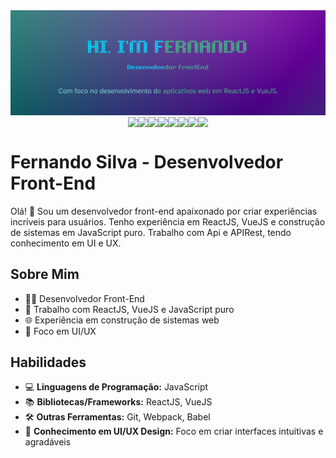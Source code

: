 <img src="https://raw.githubusercontent.com/fernandosilvajesus/fernandosilvajesus/main/Fernando%20Silva.png" />
<div style="display: flex; justify-content: center; align-items: center; width: 100%;">
<img src="https://img.shields.io/badge/React-20232A?style=for-the-badge&logo=react&logoColor=61DAFB" />
<img src="https://img.shields.io/badge/Vue%20js-35495E?style=for-the-badge&logo=vuedotjs&logoColor=4FC08D" />
<img src="https://img.shields.io/badge/HTML5-E34F26?style=for-the-badge&logo=html5&logoColor=white" />
<img src="https://img.shields.io/badge/CSS3-1572B6?style=for-the-badge&logo=css3&logoColor=white" />
<img src="https://img.shields.io/badge/JavaScript-323330?style=for-the-badge&logo=javascript&logoColor=F7DF1E" />
<img src="https://img.shields.io/badge/Postman-FF6C37?style=for-the-badge&logo=Postman&logoColor=white" />
<img src="https://img.shields.io/badge/MySQL-005C84?style=for-the-badge&logo=mysql&logoColor=white" />
<img src="https://img.shields.io/badge/Linux-FCC624?style=for-the-badge&logo=linux&logoColor=black" />
</div>


# Fernando Silva - Desenvolvedor Front-End

Olá! 👋 Sou um desenvolvedor front-end apaixonado por criar experiências incríveis para usuários. Tenho experiência em ReactJS, VueJS e construção de sistemas em JavaScript puro. 
Trabalho com Api e APIRest, tendo conhecimento em UI e UX.

## Sobre Mim

- 👨‍💻 Desenvolvedor Front-End
- 🚀 Trabalho com ReactJS, VueJS e JavaScript puro
- 🌐 Experiência em construção de sistemas web
- 🎨 Foco em UI/UX

## Habilidades

- 💻 **Linguagens de Programação:** JavaScript
- 📚 **Bibliotecas/Frameworks:** ReactJS, VueJS
- 🛠️ **Outras Ferramentas:** Git, Webpack, Babel
- 🎨 **Conhecimento em UI/UX Design:** Foco em criar interfaces intuitivas e agradáveis
